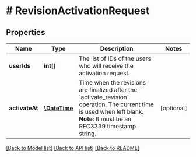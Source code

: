 # # RevisionActivationRequest

## Properties

Name | Type | Description | Notes
------------ | ------------- | ------------- | -------------
**userIds** | **int[]** | The list of IDs of the users who will receive the activation request. | 
**activateAt** | [**\DateTime**](\DateTime.md) | Time when the revisions are finalized after the &#x60;activate_revision&#x60; operation. The current time is used when left blank.  **Note:** It must be an RFC3339 timestamp string. | [optional] 

[[Back to Model list]](../../README.md#documentation-for-models) [[Back to API list]](../../README.md#documentation-for-api-endpoints) [[Back to README]](../../README.md)


